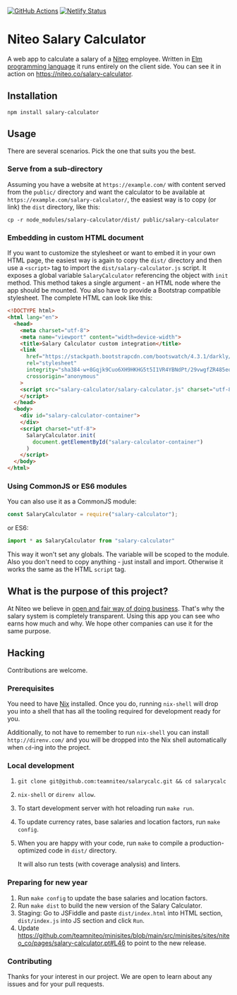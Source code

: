 [![GitHub Actions](https://github.com/teamniteo/salarycalc/actions/workflows/ci.yml/badge.svg)](https://github.com/teamniteo/salarycalc/actions/workflows/ci.yml)
[![Netlify Status](https://api.netlify.com/api/v1/badges/cccd17ab-57b5-48f2-8f5d-203432b99502/deploy-status)](https://app.netlify.com/sites/salarycalculator/deploys)

# Niteo Salary Calculator

A web app to calculate a salary of a [Niteo](https://niteo.co/) employee. Written in [Elm programming language](https://elm-lang.org/) it runs entirely on the client side. You can see it in action on https://niteo.co/salary-calculator.

## Installation

```shell
npm install salary-calculator
```

## Usage

There are several scenarios. Pick the one that suits you the best.

### Serve from a sub-directory

Assuming you have a website at `https://example.com/` with content served from the `public/` directory and want the calculator to be available at `https://example.com/salary-calculator/`, the easiest way is to copy (or link) the `dist` directory, like this:

```shell
cp -r node_modules/salary-calculator/dist/ public/salary-calculator
```

### Embedding in custom HTML document

If you want to customize the stylesheet or want to embed it in your own HTML page, the easiest way is again to copy the `dist/` directory and then use a `<script>` tag to import the `dist/salary-calculator.js` script. It exposes a global variable `SalaryCalculator` referencing the object with `init` method. This method takes a single argument - an HTML node where the app should be mounted. You also have to provide a Bootstrap compatible stylesheet. The complete HTML can look like this:

```html
<!DOCTYPE html>
<html lang="en">
  <head>
    <meta charset="utf-8">
    <meta name="viewport" content="width=device-width">
    <title>Salary Calculator custom integration</title>
    <link
      href="https://stackpath.bootstrapcdn.com/bootswatch/4.3.1/darkly/bootstrap.min.css"
      rel="stylesheet"
      integrity="sha384-w+8Gqjk9Cuo6XH9HKHG5t5I1VR4YBNdPt/29vwgfZR485eoEJZ8rJRbm3TR32P6k"
      crossorigin="anonymous"
    >
    <script src="salary-calculator/salary-calculator.js" charset="utf-8">
    </script>
  </head>
  <body>
    <div id="salary-calculator-container">
    </div>
    <script charset="utf-8">
      SalaryCalculator.init(
        document.getElementById("salary-calculator-container")
      )
    </script>
  </body>
</html>
```

### Using CommonJS or ES6 modules

You can also use it as a CommonJS module:

```js
const SalaryCalculator = require("salary-calculator");
```

or ES6:


```js
import * as SalaryCalculator from "salary-calculator"
```

This way it won't set any globals. The variable will be scoped to the module. Also you don't need to copy anything - just install and import. Otherwise it works the same as the HTML `script` tag.

## What is the purpose of this project?

At Niteo we believe in [open and fair way of doing business](https://niteo.co/about). That's why the salary system is completely transparent. Using this app you can see who earns how much and why. We hope other companies can use it for the same purpose.

## Hacking

Contributions are welcome.

### Prerequisites

You need to have [Nix](https://nixos.org/download.html) installed. Once you do, running `nix-shell` will drop you into a shell that has all the tooling required for development ready for you.

Additionally, to not have to remember to run `nix-shell` you can install `http://direnv.com/` and you will be dropped into the Nix shell automatically when `cd`-ing into the project.

### Local development

1.  `git clone git@github.com:teamniteo/salarycalc.git && cd salarycalc`

1.  `nix-shell` or `direnv allow`.

1.  To start development server with hot reloading run `make run`.

1.  To update currency rates, base salaries and location factors, run `make config`.

1.  When you are happy with your code, run `make` to compile a production-optimized code in `dist/` directory.

    It will also run tests (with coverage analysis) and linters.

### Preparing for new year

1. Run `make config` to update the base salaries and location factors.
1. Run `make dist` to build the new version of the Salary Calculator.
1. Staging: Go to JSFiddle and paste `dist/index.html` into HTML section, `dist/index.js` into JS section and click `Run`.
1. Update https://github.com/teamniteo/minisites/blob/main/src/minisites/sites/niteo_co/pages/salary-calculator.pt#L46 to point to the new release.

### Contributing

Thanks for your interest in our project. We are open to learn about any issues and for your pull requests.
